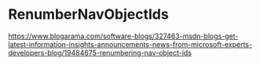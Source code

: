 # RenumberNavObjectIds

https://www.blogarama.com/software-blogs/327463-msdn-blogs-get-latest-information-insights-announcements-news-from-microsoft-experts-developers-blog/19484675-renumbering-nav-object-ids

